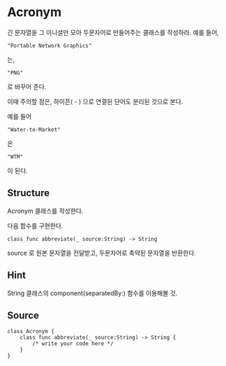 # Acronym

긴 문자열을 그 이니셜만 모아 두문자어로 만들어주는 클래스를 작성하라.
예를 들어, 

    "Portable Network Graphics"

는,

    "PNG"

로 바꾸어 준다.

이때 주의할 점은, 하이픈( - ) 으로 연결된 단어도 분리된 것으로 본다.

예를 들어

    "Water-to-Market"

은

    "WTM"

이 된다.

## Structure

Acronym 클래스를 작성한다.

다음 함수를 구현한다.

    class func abbreviate(_ source:String) -> String

source 로 원본 문자열을 전달받고, 두문자어로 축약된 문자열을 반환한다.

## Hint

String 클래스의 component(separatedBy:) 함수를 이용해볼 것.

## Source

    class Acronym {
        class func abbreviate(_ source:String) -> String {
            /* write your code here */
        }
    }
